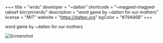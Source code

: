 +++
title = "wrdu"
developer = "~dalten"
shortcode = "~magped-magped-rabsef-bicrym/wrdu"
description = "word game by ~dalten for our mothers"
license = "MIT"
website = "https://dalten.org"
bgColor = "#79A86B"
+++

word game by ~dalten for our mothers

![Screenshot](https://storage.googleapis.com/media.urbit.org/site/ecosystem/applications/wrdu.png)


